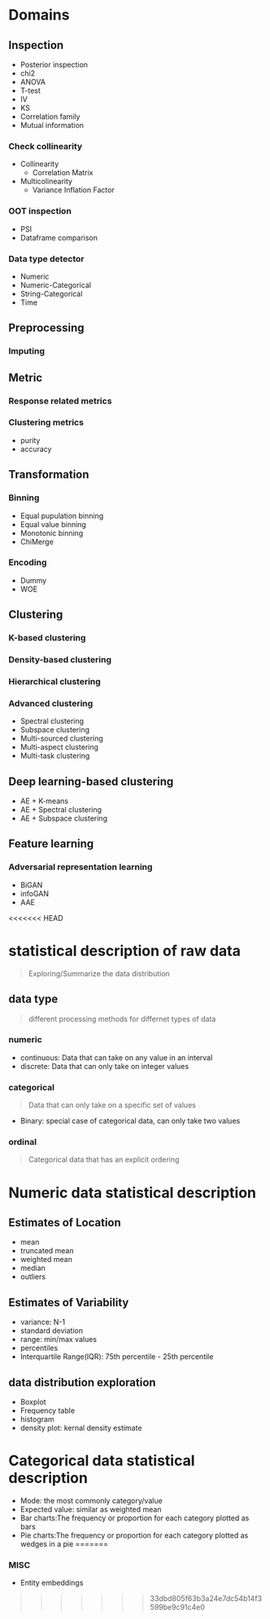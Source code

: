 # Domains
## Inspection
* Posterior inspection
* chi2
* ANOVA
* T-test
* IV
* KS
* Correlation family
* Mutual information
### Check collinearity
* Collinearity
	* Correlation Matrix
* Multicolinearity
	* Variance Inflation Factor
### OOT inspection
* PSI
* Dataframe comparison

### Data type detector
* Numeric
* Numeric-Categorical
* String-Categorical
* Time

## Preprocessing
### Imputing

## Metric
### Response related metrics
### Clustering metrics

* purity
* accuracy

## Transformation
### Binning
* Equal pupulation binning
* Equal value binning
* Monotonic binning
* ChiMerge

### Encoding
* Dummy
* WOE
 
## Clustering
### K-based clustering
### Density-based clustering
### Hierarchical clustering
### Advanced clustering
* Spectral clustering
* Subspace clustering
* Multi-sourced clustering
* Multi-aspect clustering
* Multi-task clustering

## Deep learning-based clustering
* AE + K-means
* AE + Spectral clustering
* AE + Subspace clustering

## Feature learning
### Adversarial representation learning
* BiGAN
* infoGAN
* AAE

<<<<<<< HEAD

# statistical description of raw data
> Exploring/Summarize the data distribution

## data type
> different processing methods for differnet types of data

### numeric
+ continuous: Data that can take on any value in an interval
+ discrete: Data that can only take on integer values

### categorical
> Data that can only take on a specific set of values

+ Binary: special case of categorical data, can only take two values

### ordinal
> Categorical data that has an explicit ordering


# Numeric data statistical description

## Estimates of Location
+ mean
+ truncated mean
+ weighted mean
+ median
+ outliers

## Estimates of Variability
+ variance: N-1
+ standard deviation
+ range: min/max values
+ percentiles
+ Interquartile Range(IQR): 75th percentile - 25th percentile

## data distribution exploration
+ Boxplot
+ Frequency table
+ histogram
+ density plot: kernal density estimate

# Categorical data statistical description
+ Mode: the most commonly category/value
+ Expected value: similar as weighted mean
+ Bar charts:The frequency or proportion for each category plotted as bars
+ Pie charts:The frequency or proportion for each category plotted as wedges in a pie
=======
### MISC
* Entity embeddings
>>>>>>> 33dbd805f63b3a24e7dc54b14f3599be9c91c4e0
